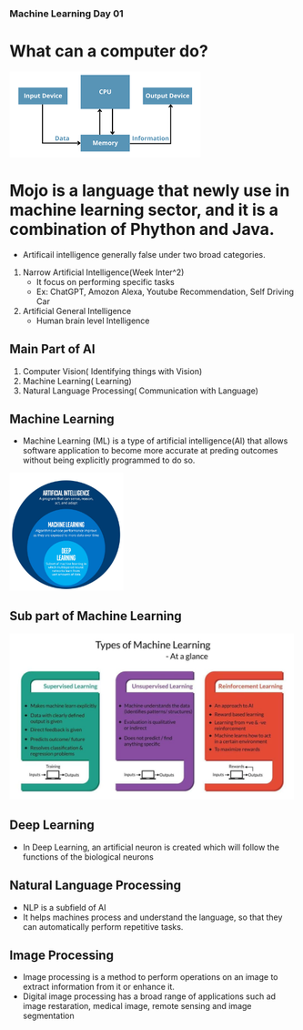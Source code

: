 ### Machine Learning Day 01


# What can a computer do?
![simple_stucture_of_the_computer](IMG/simple_stucture_of_the_computer.png)

# Mojo is a language that newly use in machine learning sector, and it is a combination of Phython and Java.

- Artificail intelligence generally false under two broad categories. 
1. Narrow Artificial Intelligence(Week Inter^2)
    - It focus on performing specific tasks
    - Ex: ChatGPT, Amozon Alexa, Youtube Recommendation, Self Driving Car
2. Artificial General Intelligence
    - Human brain level Intelligence

## Main Part of AI
1. Computer Vision( Identifying things with Vision)
2. Machine Learning( Learning)
3. Natural Language Processing( Communication with Language)

## Machine Learning
- Machine Learning (ML) is a type of artificial intelligence(AI) that allows software application to become more accurate at preding outcomes without being explicitly programmed to do so.


<img src="IMG/part_of_AI.png" alt="part_of_AI" width="200">

## Sub part of Machine Learning


<img src="IMG/part_of_machine_learning.jpg" alt="part_of_machine_learning" width="500">

## Deep Learning
- In Deep Learning, an artificial neuron is created which will follow the functions of the biological neurons
## Natural Language Processing
- NLP is a subfield of AI
- It helps machines process and understand the language, so that they can automatically perform repetitive tasks. 
## Image Processing
- Image processing is a method to perform operations on an image to extract information from it or enhance it. 
- Digital image processing has a broad range of applications such ad image restaration, medical image, remote sensing and image segmentation

